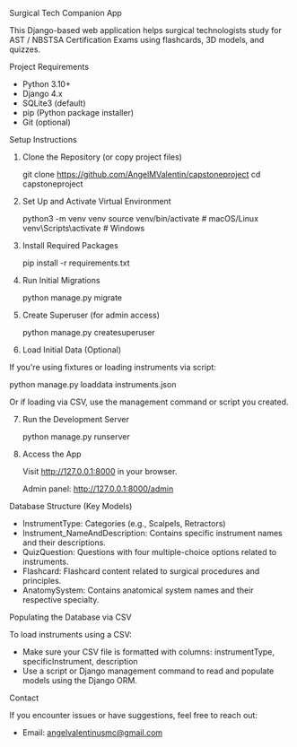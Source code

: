 Surgical Tech Companion App

This Django-based web application helps surgical technologists study for AST / NBSTSA Certification Exams using flashcards, 3D models, and quizzes.

Project Requirements

- Python 3.10+
- Django 4.x
- SQLite3 (default)
- pip (Python package installer)
- Git (optional)

Setup Instructions


1. Clone the Repository (or copy project files)

    git clone https://github.com/AngelMValentin/capstoneproject
    cd capstoneproject

2. Set Up and Activate Virtual Environment

    python3 -m venv venv
    source venv/bin/activate        # macOS/Linux
    venv\Scripts\activate           # Windows

3. Install Required Packages

    pip install -r requirements.txt

4. Run Initial Migrations

    python manage.py migrate

5. Create Superuser (for admin access)

    python manage.py createsuperuser

6. Load Initial Data (Optional)

If you're using fixtures or loading instruments via script:

   python manage.py loaddata instruments.json

Or if loading via CSV, use the management command or script you created.

7. Run the Development Server

    python manage.py runserver

8. Access the App

    Visit http://127.0.0.1:8000 in your browser.

    Admin panel: http://127.0.0.1:8000/admin

Database Structure (Key Models)

- InstrumentType: Categories (e.g., Scalpels, Retractors)
- Instrument_NameAndDescription: Contains specific instrument names and their descriptions.
- QuizQuestion: Questions with four multiple-choice options related to instruments.
- Flashcard: Flashcard content related to surgical procedures and principles.
- AnatomySystem: Contains anatomical system names and their respective specialty.

Populating the Database via CSV

To load instruments using a CSV:
- Make sure your CSV file is formatted with columns:
    instrumentType, specificInstrument, description
- Use a script or Django management command to read and populate models using the Django ORM.

Contact

If you encounter issues or have suggestions, feel free to reach out:
- Email: angelvalentinusmc@gmail.com
